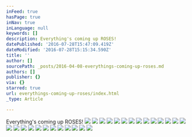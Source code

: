 ```yaml
---
inFeed: true
hasPage: true
inNav: true
inLanguage: null
keywords: []
description: Everything's coming up ROSES!
datePublished: '2016-07-28T15:47:09.419Z'
dateModified: '2016-07-28T15:15:34.590Z'
title: ''
author: []
sourcePath: _posts/2016-04-08-everythings-coming-up-roses.md
authors: []
publisher: {}
via: {}
starred: true
url: everythings-coming-up-roses/index.html
_type: Article

---
```

Everything's coming up ROSES!
![](https://the-grid-user-content.s3-us-west-2.amazonaws.com/8344af7a-dc15-44aa-aa0c-c70ed30749bd.jpg)
![](https://the-grid-user-content.s3-us-west-2.amazonaws.com/127af141-a5f8-487c-bddb-a2e25c9c2662.jpg)
![](https://the-grid-user-content.s3-us-west-2.amazonaws.com/0583a967-3971-403f-85e0-99e0d381e811.jpg)
![](https://the-grid-user-content.s3-us-west-2.amazonaws.com/b0716542-1a5f-4ba8-9496-3d27a5132afc.jpg)
![](https://the-grid-user-content.s3-us-west-2.amazonaws.com/b0f5c309-fadc-4559-a3d1-d8af5ef98d70.jpg)
![](https://the-grid-user-content.s3-us-west-2.amazonaws.com/a244c2a0-38f6-48f8-9d8d-55ec51d6e68e.jpg)
![](https://the-grid-user-content.s3-us-west-2.amazonaws.com/24e2af93-d69e-4b28-b836-58649d480faf.jpg)
![](https://the-grid-user-content.s3-us-west-2.amazonaws.com/559bc035-48f6-427b-a097-90277f56d53f.jpg)
![](https://the-grid-user-content.s3-us-west-2.amazonaws.com/4f9c642b-bef4-4628-8bcb-682794eec017.jpg)
![](https://the-grid-user-content.s3-us-west-2.amazonaws.com/b2ed489b-0a31-4c41-a80b-19d4edf4d4e6.jpg)
![](https://the-grid-user-content.s3-us-west-2.amazonaws.com/a50d2485-3291-427c-a222-33440c6887e5.jpg)
![](https://the-grid-user-content.s3-us-west-2.amazonaws.com/d168c141-035c-4f1a-9a2e-2f71ffc64c5b.jpg)
![](https://the-grid-user-content.s3-us-west-2.amazonaws.com/438c71dc-1f22-4a60-802f-2d5dc81497ca.jpg)
![](https://the-grid-user-content.s3-us-west-2.amazonaws.com/8a253666-1552-4337-b563-5b8298a0584c.jpg)
![](https://the-grid-user-content.s3-us-west-2.amazonaws.com/848fae3e-46ef-41fa-831b-867fa7935bec.jpg)
![](https://the-grid-user-content.s3-us-west-2.amazonaws.com/42d91f69-c3f5-45da-8d83-5357cb57c5c0.jpg)
![](https://s3-us-west-2.amazonaws.com/the-grid-img/p/1a3d42eab386a091f78cfdacf91cfbfa3c7b8c4b.jpg)
![](https://the-grid-user-content.s3-us-west-2.amazonaws.com/57b91e37-144f-4e76-9400-d9e1a482e88a.jpg)
![](https://the-grid-user-content.s3-us-west-2.amazonaws.com/23794e0a-d259-4d4e-a560-913a7019e845.jpg)
![](https://the-grid-user-content.s3-us-west-2.amazonaws.com/c5e08deb-3b2c-4a41-9b33-5a106510bafe.jpg)
![](https://the-grid-user-content.s3-us-west-2.amazonaws.com/cb640a65-613a-447f-9790-d5b25d1edd0c.jpg)
![](https://the-grid-user-content.s3-us-west-2.amazonaws.com/fb5a8b5d-3102-456f-bf3b-d156c0bdd58f.jpg)
![](https://the-grid-user-content.s3-us-west-2.amazonaws.com/1e9e16e5-2750-44fe-b136-07430c099ec2.jpg)
![](https://the-grid-user-content.s3-us-west-2.amazonaws.com/2c3f0b00-16e5-49c5-b9b7-c06c63ae5c2f.jpg)
![](https://the-grid-user-content.s3-us-west-2.amazonaws.com/25623b41-b3e6-499b-a503-f553fa7743eb.jpg)
![](https://the-grid-user-content.s3-us-west-2.amazonaws.com/b2eeaa4a-72fe-4618-82c7-ee5821cd9e73.jpg)